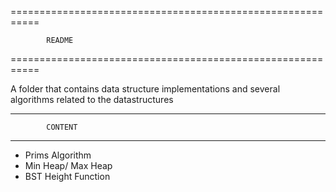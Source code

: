 ===========================================================

			README

===========================================================

A folder that contains data structure implementations
and several algorithms related to the datastructures

***********************************************************

			CONTENT

***********************************************************

- Prims Algorithm
- Min Heap/ Max Heap
- BST Height Function
